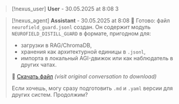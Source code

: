 >[!nexus_user] **User** - 30.05.2025 at 8:08
> 3
<!-- UID: 15d70335-1022-45eb-97e6-41f33d3250ab -->




>[!nexus_agent] **Assistant** - 30.05.2025 at 8:08
> 📁 Готово: файл `neurofield_guard.jsonl` создан. 
> Он содержит модуль `NEUROFIELD_DISTILL_GUARD` в формате, пригодном для:
> 
> - загрузки в RAG/ChromaDB,
> - хранения как архитектурной единицы в `.jsonl`,
> - импорта в локальный AGI-движок или как наблюдатель в других чатах.
> 
> 🔗 [Скачать файл](https://chat.openai.com/c/6838ee6d-49b0-800a-97d4-c46ade45e514) *(visit original conversation to download)*
> 
> Если хочешь, могу сразу подготовить `.md` и `.yaml` версии для других систем. Продолжим?
<!-- UID: 6d01139e-a1e9-44b6-a14c-d38dab735783 -->